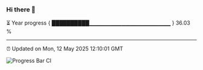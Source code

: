 ### Hi there 👋

⏳ Year progress { ██████████▁▁▁▁▁▁▁▁▁▁▁▁▁▁▁▁▁▁▁▁ } 36.03 %

---

⏰ Updated on Mon, 12 May 2025 12:10:01 GMT

![Progress Bar CI](https://github.com/liununu/liununu/workflows/Progress%20Bar%20CI/badge.svg)
